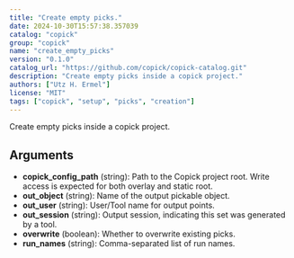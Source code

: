 ```yaml
---
title: "Create empty picks."
date: 2024-10-30T15:57:38.357039
catalog: "copick"
group: "copick"
name: "create_empty_picks"
version: "0.1.0"
catalog_url: "https://github.com/copick/copick-catalog.git"
description: "Create empty picks inside a copick project."
authors: ["Utz H. Ermel"]
license: "MIT"
tags: ["copick", "setup", "picks", "creation"]
---
```


Create empty picks inside a copick project.

## Arguments

- **copick_config_path** (string): Path to the Copick project root. Write access is expected for both overlay and static root.
- **out_object** (string): Name of the output pickable object.
- **out_user** (string): User/Tool name for output points.
- **out_session** (string): Output session, indicating this set was generated by a tool.
- **overwrite** (boolean): Whether to overwrite existing picks.
- **run_names** (string): Comma-separated list of run names.

